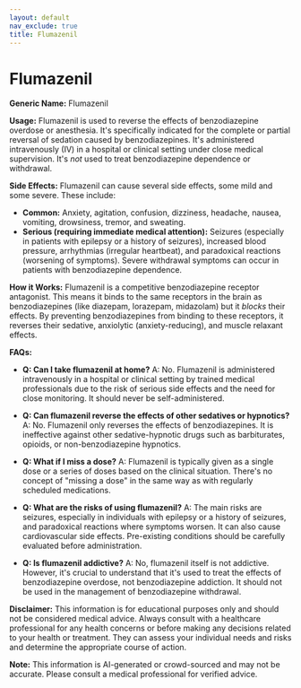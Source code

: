 ```yaml
---
layout: default
nav_exclude: true
title: Flumazenil
---
```


# Flumazenil

**Generic Name:** Flumazenil

**Usage:** Flumazenil is used to reverse the effects of benzodiazepine overdose or anesthesia.  It's specifically indicated for the complete or partial reversal of sedation caused by benzodiazepines.  It's administered intravenously (IV) in a hospital or clinical setting under close medical supervision.  It's *not* used to treat benzodiazepine dependence or withdrawal.


**Side Effects:**  Flumazenil can cause several side effects, some mild and some severe.  These include:

* **Common:** Anxiety, agitation, confusion, dizziness, headache, nausea, vomiting, drowsiness, tremor, and sweating.
* **Serious (requiring immediate medical attention):** Seizures (especially in patients with epilepsy or a history of seizures), increased blood pressure, arrhythmias (irregular heartbeat), and paradoxical reactions (worsening of symptoms).  Severe withdrawal symptoms can occur in patients with benzodiazepine dependence.


**How it Works:** Flumazenil is a competitive benzodiazepine receptor antagonist.  This means it binds to the same receptors in the brain as benzodiazepines (like diazepam, lorazepam, midazolam) but it *blocks* their effects.  By preventing benzodiazepines from binding to these receptors, it reverses their sedative, anxiolytic (anxiety-reducing), and muscle relaxant effects.


**FAQs:**

* **Q: Can I take flumazenil at home?** A: No. Flumazenil is administered intravenously in a hospital or clinical setting by trained medical professionals due to the risk of serious side effects and the need for close monitoring.  It should never be self-administered.

* **Q: Can flumazenil reverse the effects of other sedatives or hypnotics?** A: No. Flumazenil only reverses the effects of benzodiazepines. It is ineffective against other sedative-hypnotic drugs such as barbiturates, opioids, or non-benzodiazepine hypnotics.

* **Q: What if I miss a dose?** A: Flumazenil is typically given as a single dose or a series of doses based on the clinical situation.  There's no concept of "missing a dose" in the same way as with regularly scheduled medications.

* **Q: What are the risks of using flumazenil?** A:  The main risks are seizures, especially in individuals with epilepsy or a history of seizures, and paradoxical reactions where symptoms worsen.  It can also cause cardiovascular side effects.  Pre-existing conditions should be carefully evaluated before administration.

* **Q: Is flumazenil addictive?** A: No, flumazenil itself is not addictive.  However, it's crucial to understand that it's used to treat the effects of benzodiazepine overdose, not benzodiazepine addiction.  It should not be used in the management of benzodiazepine withdrawal.

**Disclaimer:** This information is for educational purposes only and should not be considered medical advice.  Always consult with a healthcare professional for any health concerns or before making any decisions related to your health or treatment.  They can assess your individual needs and risks and determine the appropriate course of action.


**Note:** This information is AI-generated or crowd-sourced and may not be accurate. Please consult a medical professional for verified advice.